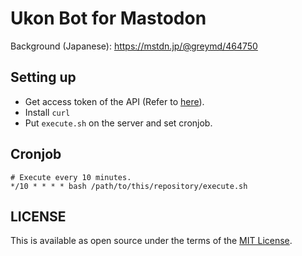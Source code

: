 Ukon Bot for Mastodon
======================

Background (Japanese): https://mstdn.jp/@greymd/464750


## Setting up

* Get access token of the API (Refer to [here](https://github.com/tootsuite/documentation/blob/master/Using-the-API/Testing-with-cURL.md)).
* Install `curl`
* Put `execute.sh` on the server and set cronjob.

## Cronjob

```
# Execute every 10 minutes.
*/10 * * * * bash /path/to/this/repository/execute.sh
```

## LICENSE

This is available as open source under the terms of the [MIT License](http://opensource.org/licenses/MIT).
